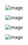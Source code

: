 ![image](https://github.com/user-attachments/assets/832a2fe2-8830-47cb-adc7-19d559dcf2ab)

![image](https://github.com/user-attachments/assets/59cfea84-cfce-42b1-956e-a20cf240a78b)

![image](https://github.com/user-attachments/assets/33e7745f-e379-487d-a5b8-20a103779a3f)

![image](https://github.com/user-attachments/assets/bc2085d4-f674-49e6-bbfe-8e749083c42d)


